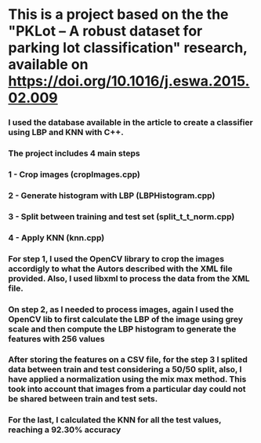 # This is a project based on the the "PKLot – A robust dataset for parking lot classification" research, available on https://doi.org/10.1016/j.eswa.2015.02.009
### I used the database available in the article to create a classifier using LBP and KNN with C++.
### The project includes 4 main steps
### 1 - Crop images (cropImages.cpp)
### 2 - Generate histogram with LBP (LBPHistogram.cpp)
### 3 - Split between training and test set (split_t_t_norm.cpp)
### 4 - Apply KNN (knn.cpp)

### For step 1, I used the OpenCV library to crop the images accordigly to what the Autors described with the XML file provided. Also, I used libxml to process the data from the XML file.
### On step 2, as I needed to process images, again I used the OpenCV lib to first calculate the LBP of the image using grey scale and then compute the LBP histogram to generate the features with 256 values
### After storing the features on a CSV file, for the step 3 I splited data between train and test considering a 50/50 split, also, I have applied a normalization using the mix max method. This took into account that images from a particular day could not be shared between train and test sets.
### For the last, I calculated the KNN for all the test values, reaching a 92.30% accuracy
